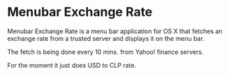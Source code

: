 # Menubar Exchange Rate

Menubar Exchange Rate is a menu bar application for OS X that fetches an exchange rate from a trusted server and displays it on the menu bar.

The fetch is being done every 10 mins. from Yahoo! finance servers.

For the moment it just does USD to CLP rate.